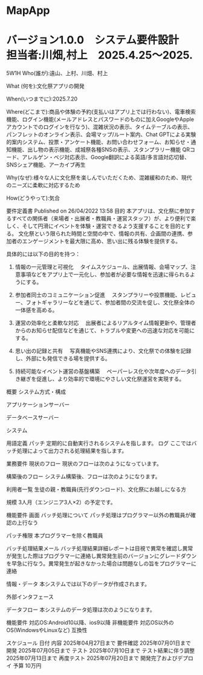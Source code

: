 # MapApp
# バージョン1.0.0　システム要件設計　担当者:川畑,村上　2025.4.25〜2025.

5W1H
Who(誰が):遠山、上村、川畑、村上

What (何を):文化祭アプリの開発

When(いつまでに):2025.7.20

Where(どこまで):商品や体験の予約(支払いはアプリ上では行わない)、電車検索機能、ログイン機能(メールアドレスとパスワードのものに加えGoogleやAppleアカウントでのログインを行なう)、混雑状況の表示、タイムテーブルの表示、パンフレットのオンライン表示、会場マップ/ルート案内、Chat GPTによる実験的案内システム、投票・アンケート機能、お問い合わせフォーム、お知らせ・通知機能、出し物の表示機能、成城祭各種SNSの表示、スタンプラリー機能 QRコード、アレルゲン・ベジ対応表示、Google翻訳による英語/多言語対応切替、SNSシェア機能、アーカイブ再生

Why(なぜ):様々な人に文化祭を楽しんでいただくため、混雑緩和のため、現代のニーズに柔軟に対応するため

How(どうやって):気合



要件定義書
Published on 26/04/2022 13:58
目的
本アプリは、文化祭に参加するすべての関係者（来場者・出展者・教職員・運営スタッフ）が、より便利で楽しく、そして円滑にイベントを体験・運営できるよう支援することを目的とする。
文化祭という限られた時間と空間の中で、情報の共有、企画間の連携、参加者のエンゲージメントを最大限に高め、思い出に残る体験を提供する。

具体的には以下の目的を持つ：

1. 情報の一元管理と可視化
　タイムスケジュール、出展情報、会場マップ、注意事項などをアプリ上で一元化し、参加者が必要な情報を迅速に得られるようにする。


2. 参加者同士のコミュニケーション促進
　スタンプラリーや投票機能、レビュー、フォトギャラリーなどを通じて、参加者間の交流を促し、文化祭全体の一体感を高める。


3. 運営の効率化と柔軟な対応
　出展者によるリアルタイム情報更新や、管理者からのお知らせ配信などを通じて、トラブルや変更への迅速な対応を可能にする。


4. 思い出の記録と共有
　写真機能やSNS連携により、文化祭での体験を記録し、外部にも発信できる場を提供する。


5. 持続可能なイベント運営の基盤構築
　ペーパーレス化や次年度へのデータ引き継ぎを促進し、より効率的で環境にやさしい文化祭運営を実現する。


概要
システム方式・構成


アプリケーションサーバー

データベースサーバー

システム

用語定義
パッチ
定期的に自動実行されるシステムを指します。
ログ
ここではバッチ処理によって出力される処理結果を指します。

業務要件
現状のフロー
現状のフローは次のようになっています。


構築後のフロー
システム構築後、フローは次のようになります。


利用者一覧
生徒の親・教職員(先行ダウンロード)、文化祭にお越しになる方

規模
3人月（エンジニア3人×2）の予定です。

機能要件
画面
バッチ処理について
パッチ処理はプログラマー以外の教職員が確認の上行なう

パッチ権限
本プログラマーを除く教職員


バッチ処理結果メール
バッチ処理結果詳細レポートは目視で異常を確認し異常が発生した際はプログラマーに連絡し異常発生前のバージョンにグレードダウンを早急に行なう。異常発生が起きなかった場合は問題なしの旨をプログラマーに連絡

情報・データ
本システムでは以下のデータが作成されます。


外部インタフェース

データフロー
本システムのデータ処理は次のようになります。

機能要件
対応OS:Android10以降、ios9以降
非機能要件
対応OS以外のOS(WindowsやLinuxなど)
互換性

スケジュール
日付	内容
2025年04月27日まで	要件確認
2025年07月01日まで	開発
2025年07月05日まで	テスト
2025年07月10日まで	テスト結果に伴う調整
2025年07月13日まで	再度テスト
2025年07月20日まで	開発完了およびデプロイ
予算
10万円
